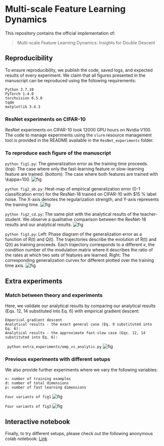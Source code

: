 # Multi-scale Feature Learning Dynamics

This repository contains the official implementation of:
> Multi-scale Feature Learning Dynamics: Insights for Double Descent

## Reproducibility
To ensure reproducibility, we publish the code, saved logs, and expected results of every experiment.
We claim that all figures presented in the manuscript can be reproduced using the following requirements:
```
Python 3.7.10
PyTorch 1.4.0
torchvision 0.5.0
tqdm
matplotlib 3.4.3
```

### ResNet experiments on CIFAR-10
ResNet experiments on CIFAR-10 took 12000 GPU hours on Nvidia V100. The code to manage experiments using the  ```slurm``` resource management tool is provided in the README available in the ```ResNet_experiments``` folder.

### To reproduce each figure of the manuscript
```python fig1.py```:
 The generalization error as the training time proceeds. (top): The case where only the fast-learning feature or slow-learning feature are trained. (bottom): The case where both features are trained with \kappa=100.
![fig](/expected_results/fig1.png)

```python fig2_ab.py```:
Heat-map of empirical generalization error (0-1 classification error) for the ResNet-18 trained on CIFAR-10 with $15 % label noise. The X-axis denotes the regularization strength, and Y-axis represents the training time.
![fig](/expected_results/fig2_ab.png)

```python fig2_cd.py```:
The same plot with the analytical results of the teacher-student. We observe a qualitative comparison between the ResNet-18 results and our analytical results.
![fig](/expected_results/fig2_cd.png)


```python fig3.py```:
Left: Phase diagram of the generalization error as a function of R(t) and Q(t). The trajectories describe the evolution of R(t) and Q(t) as training proceeds. Each trajectory corresponds to a different  $\kappa$, the condition number of the modulation matrix where it describes the ratio of the rates at which two sets of features are learned.
Right: The corresponding generalization curves for different plotted over the training time axis.
![fig](/expected_results/fig3.png)


## Extra experiments

### Match between theory and experiments
Here, we validate our analytical results by comparing our analytical results (Eqs. 12, 14 substituted into Eq. 6) with empirical gradient descent:
```
Emperical gradient descent
Analytical results - the exact general case (Eq. 9 substituted into Eq. 6):
Analytical results - the approximate fast-slow case (Eqs. 12, 14 substituted into Eq. 6):
```

``` python extra_experiments/emp_vs_analytic.py```
![fig](/extra_experiments/emp_vs_analytic.png)

### Previous experiments with different setups

We also provide further experiments where we vary the following variables:

```
n: number of training examples
d: number of total dimensions
p: number of fast learning dimensions
```

```Four variants of fig1```
![fig](/extra_experiments/variants_of_fig1.png)


```Four variants of fig3```
![fig](/extra_experiments/variants_of_fig3.png)


## Interactive notebook
Finally, to try different setups, please check out the following anonymous colab notebook: [Link](https://colab.research.google.com/drive/10UHRBnIa2V8uwBWXd5W_-ZhKKSh2OPy7?usp=sharing)
